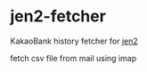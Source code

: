 # jen2-fetcher

KakaoBank history fetcher for [jen2](https://github.com/20chan/jen2)

fetch csv file from mail using imap